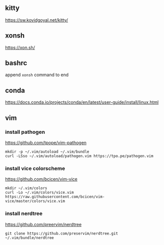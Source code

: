 ## kitty

https://sw.kovidgoyal.net/kitty/

## xonsh

https://xon.sh/

## bashrc

append `xonsh` command to end

## conda

https://docs.conda.io/projects/conda/en/latest/user-guide/install/linux.html

## vim

### install pathogen

https://github.com/tpope/vim-pathogen

```
mkdir -p ~/.vim/autoload ~/.vim/bundle 
curl -LSso ~/.vim/autoload/pathogen.vim https://tpo.pe/pathogen.vim
```

### install vice colorscheme

https://github.com/bcicen/vim-vice

```
mkdir ~/.vim/colors
curl -Lo ~/.vim/colors/vice.vim https://raw.githubusercontent.com/bcicen/vim-vice/master/colors/vice.vim
```

### install nerdtree

https://github.com/preervim/nerdtree

```
git clone https://github.com/preservim/nerdtree.git ~/.vim/bundle/nerdtree
```
